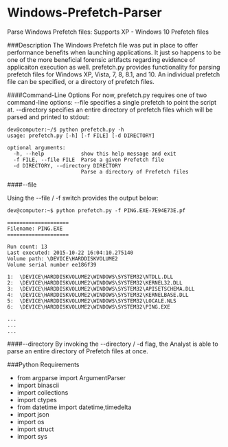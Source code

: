 # Windows-Prefetch-Parser
Parse Windows Prefetch files: Supports XP - Windows 10 Prefetch files

###Description
The Windows Prefetch file was put in place to offer performance benefits when launching applications. It just so happens to be one of the more beneficial forensic artifacts regarding evidence of applicaiton execution as well. prefetch.py provides functionality for parsing prefetch files for Windows XP, Vista, 7, 8, 8.1, and 10. An individual prefetch file can be specified, or a directory of prefetch files.

####Command-Line Options
For now, prefetch.py requires one of two command-line options: --file specifies a single prefetch to point the script at. --directory specifies an entire directory of prefetch files which will be parsed and printed to stdout:

```
dev@computer:~/$ python prefetch.py -h
usage: prefetch.py [-h] [-f FILE] [-d DIRECTORY]

optional arguments:
  -h, --help            show this help message and exit
  -f FILE, --file FILE  Parse a given Prefetch file
  -d DIRECTORY, --directory DIRECTORY
                        Parse a directory of Prefetch files
```

####--file

Using the --file / -f switch provides the output below:

```
dev@computer:~$ python prefetch.py -f PING.EXE-7E94E73E.pf

====================
Filename: PING.EXE
====================

Run count: 13
Last executed: 2015-10-22 16:04:10.275140
Volume path: \DEVICE\HARDDISKVOLUME2
Volume serial number ee186f39

1:  \DEVICE\HARDDISKVOLUME2\WINDOWS\SYSTEM32\NTDLL.DLL
2:  \DEVICE\HARDDISKVOLUME2\WINDOWS\SYSTEM32\KERNEL32.DLL
3:  \DEVICE\HARDDISKVOLUME2\WINDOWS\SYSTEM32\APISETSCHEMA.DLL
4:  \DEVICE\HARDDISKVOLUME2\WINDOWS\SYSTEM32\KERNELBASE.DLL
5:  \DEVICE\HARDDISKVOLUME2\WINDOWS\SYSTEM32\LOCALE.NLS
6:  \DEVICE\HARDDISKVOLUME2\WINDOWS\SYSTEM32\PING.EXE

...
...
...
```

####--directory
By invoking the --directory / -d flag, the Analyst is able to parse an entire directory of Prefetch files at once.

###Python Requirements

* from argparse import ArgumentParser
* import binascii
* import collections
* import ctypes
* from datetime import datetime,timedelta
* import json
* import os
* import struct
* import sys
